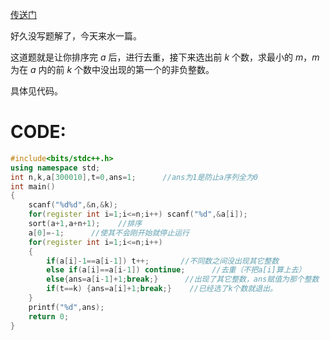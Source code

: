 [传送门](https://www.luogu.com.cn/problem/AT_abc290_c)

好久没写题解了，今天来水一篇。

这道题就是让你排序完 $a$ 后，进行去重，接下来选出前 $k$ 个数，求最小的 $m$，$m$ 为在 $a$ 内的前 $k$ 个数中没出现的第一个的非负整数。

具体见代码。

# CODE:
```cpp
#include<bits/stdc++.h>
using namespace std;
int n,k,a[300010],t=0,ans=1;      //ans为1是防止a序列全为0
int main()
{
	scanf("%d%d",&n,&k);
	for(register int i=1;i<=n;i++) scanf("%d",&a[i]);
	sort(a+1,a+n+1);    //排序
	a[0]=-1;      //使其不会刚开始就停止运行
	for(register int i=1;i<=n;i++)
	{
		if(a[i]-1==a[i-1]) t++;       //不同数之间没出现其它整数
		else if(a[i]==a[i-1]) continue;      //去重（不把a[i]算上去）
		else{ans=a[i-1]+1;break;}      //出现了其它整数，ans赋值为那个整数
		if(t==k) {ans=a[i]+1;break;}    //已经选了k个数就退出。
	}
	printf("%d",ans);
	return 0;
}
```